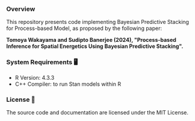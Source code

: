 

### Overview 

This repository presents code implementing Bayesian Predictive Stacking for Process-based Model, as proposed by the following paper:

**Tomoya Wakayama and Sudipto Banerjee (2024), "Process-based Inference for Spatial Energetics Using Bayesian Predictive Stacking".**

### System Requirements 🖥

- R Version: 4.3.3
- C++ Compiler: to run Stan models within R

### License 📄

The source code and documentation are licensed under the MIT License.
